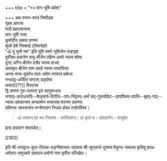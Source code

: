 +++
title = "१५ याग-भूमि-प्रवेशः"

+++
अथ स्नान-वस्त्रं निष्पीड्य  
गृहम् आगत्य  
पादौ प्रक्षाल्याचम्य  
याग-भूमिं गत्वा  
कूर्मादीन् उक्त्वा प्रणम्य  
शुचौ देशे निश्शब्दे ऽतिमनोहरे  
"ॐ भूं भूम्यै नम" इति भूमिं स्वर्ण-भूमित्वेन सङ्गृह्य  
पूर्वोक्त-प्रकारेण वायु-बीजेन दक्षिण-हस्ते न्यस्य शोष्य  
पुनर् अग्नि-बीजेन तत्रैव न्यस्य दग्ध्वा  
अथामृत-बीजेन वाम-हस्ते न्यस्य प्लावयित्वा  
अस्त्र-मन्त्र-युक्तेन ताल-त्रयेण भगवन्तं प्रबोध्य  
गन्धाद्य्-अर्चितां घण्टाम् उद्घोष्य  
कवाटं[[??]] विघटय्य  
द्विः प्रणम्य गुरु-परम्परां द्वयं चानुसन्धाय  
भगवद्-आराधनादि--कैङ्कर्य-विरोधि--पाप-निवृत्त्य्-अर्थं सद्-गुरूपदिष्ट--प्रायश्चित्त-प्रपत्ति--बृहद्-गद्य--न्यास-दशकानाम् अन्यतमेन भगवन्तम् शरणम् उपगम्य  
दक्षिणतः स्वस्यासन-मन्त्रेणासनं निधाय प्रोक्ष्य तत्रोपविश्य। 

> ॐ भगवान् एव स्व-नियाम्य - कारितवान्। ॐ कृतं च - 
उपादानेन - वासुदेव 

इत्य् उपादानं समापयेत्। 

[[181]]

इति श्री-भारद्वाज-कुल-तिलक-वङ्गीशान्वय-जातस्य श्री-सुन्दरार्य-पुत्रस्य वैकुण्ठ-नाथस्य कृतिषु प्रपन्न-धर्मसार-समुच्चये उपादान-प्रयोगो नाम तृतीयः परिच्छेदः।